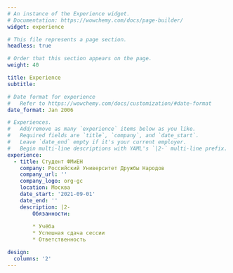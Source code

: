 ```yaml
---
# An instance of the Experience widget.
# Documentation: https://wowchemy.com/docs/page-builder/
widget: experience

# This file represents a page section.
headless: true

# Order that this section appears on the page.
weight: 40

title: Experience
subtitle:

# Date format for experience
#   Refer to https://wowchemy.com/docs/customization/#date-format
date_format: Jan 2006

# Experiences.
#   Add/remove as many `experience` items below as you like.
#   Required fields are `title`, `company`, and `date_start`.
#   Leave `date_end` empty if it's your current employer.
#   Begin multi-line descriptions with YAML's `|2-` multi-line prefix.
experience:
  - title: Студент ФМиЕН
    company: Российский Университет Дружбы Народов
    company_url: ''
    company_logo: org-gc
    location: Москва
    date_start: '2021-09-01'
    date_end: ''
    description: |2-
        Обязанности:
        
        * Учёба
        * Успешная сдача сессии
        * Ответственность

design:
  columns: '2'
---
```


